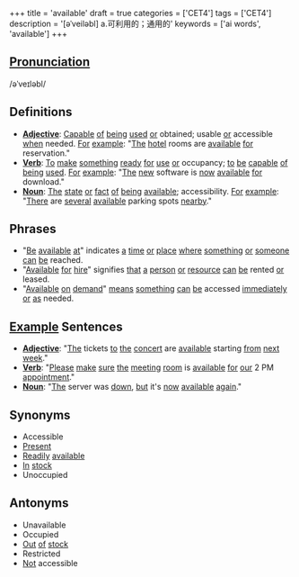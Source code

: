 +++
title = 'available'
draft = true
categories = ['CET4']
tags = ['CET4']
description = '[əˈveiləbl] a.可利用的；通用的'
keywords = ['ai words', 'available']
+++

## [Pronunciation](/en/post/pronunciation/)
/əˈveɪləbl/

## Definitions
- **[Adjective](/en/post/adjective/)**: [Capable](/en/post/capable/) [of](/en/post/of/) [being](/en/post/being/) [used](/en/post/used/) [or](/en/post/or/) obtained; usable [or](/en/post/or/) accessible [when](/en/post/when/) needed. [For](/en/post/for/) [example](/en/post/example/): "[The](/en/post/the/) [hotel](/en/post/hotel/) rooms are [available](/en/post/available/) [for](/en/post/for/) reservation."
- **[Verb](/en/post/verb/)**: [To](/en/post/to/) [make](/en/post/make/) [something](/en/post/something/) [ready](/en/post/ready/) [for](/en/post/for/) [use](/en/post/use/) [or](/en/post/or/) occupancy; [to](/en/post/to/) [be](/en/post/be/) [capable](/en/post/capable/) [of](/en/post/of/) [being](/en/post/being/) [used](/en/post/used/). [For](/en/post/for/) [example](/en/post/example/): "[The](/en/post/the/) [new](/en/post/new/) software is [now](/en/post/now/) [available](/en/post/available/) [for](/en/post/for/) download."
- **[Noun](/en/post/noun/)**: [The](/en/post/the/) [state](/en/post/state/) [or](/en/post/or/) [fact](/en/post/fact/) [of](/en/post/of/) [being](/en/post/being/) [available](/en/post/available/); accessibility. [For](/en/post/for/) [example](/en/post/example/): "[There](/en/post/there/) are [several](/en/post/several/) [available](/en/post/available/) parking spots [nearby](/en/post/nearby/)."

## Phrases
- "[Be](/en/post/be/) [available](/en/post/available/) [at](/en/post/at/)" indicates [a](/en/post/a/) [time](/en/post/time/) [or](/en/post/or/) [place](/en/post/place/) [where](/en/post/where/) [something](/en/post/something/) [or](/en/post/or/) [someone](/en/post/someone/) [can](/en/post/can/) [be](/en/post/be/) reached.
- "[Available](/en/post/available/) [for](/en/post/for/) [hire](/en/post/hire/)" signifies [that](/en/post/that/) [a](/en/post/a/) [person](/en/post/person/) [or](/en/post/or/) [resource](/en/post/resource/) [can](/en/post/can/) [be](/en/post/be/) rented [or](/en/post/or/) leased.
- "[Available](/en/post/available/) [on](/en/post/on/) [demand](/en/post/demand/)" [means](/en/post/means/) [something](/en/post/something/) [can](/en/post/can/) [be](/en/post/be/) accessed [immediately](/en/post/immediately/) [or](/en/post/or/) [as](/en/post/as/) needed.

## [Example](/en/post/example/) Sentences
- **[Adjective](/en/post/adjective/)**: "[The](/en/post/the/) tickets [to](/en/post/to/) [the](/en/post/the/) [concert](/en/post/concert/) are [available](/en/post/available/) starting [from](/en/post/from/) [next](/en/post/next/) [week](/en/post/week/)."
- **[Verb](/en/post/verb/)**: "[Please](/en/post/please/) [make](/en/post/make/) [sure](/en/post/sure/) [the](/en/post/the/) [meeting](/en/post/meeting/) [room](/en/post/room/) is [available](/en/post/available/) [for](/en/post/for/) [our](/en/post/our/) 2 PM [appointment](/en/post/appointment/)."
- **[Noun](/en/post/noun/)**: "[The](/en/post/the/) server was [down](/en/post/down/), [but](/en/post/but/) it's [now](/en/post/now/) [available](/en/post/available/) [again](/en/post/again/)."

## Synonyms
- Accessible
- [Present](/en/post/present/)
- [Readily](/en/post/readily/) [available](/en/post/available/)
- [In](/en/post/in/) [stock](/en/post/stock/)
- Unoccupied

## Antonyms
- Unavailable
- Occupied
- [Out](/en/post/out/) [of](/en/post/of/) [stock](/en/post/stock/)
- Restricted
- [Not](/en/post/not/) accessible
